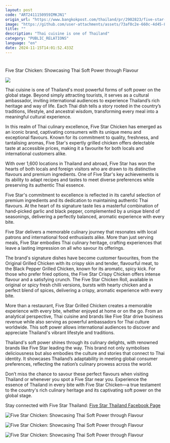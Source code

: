 ```yaml
---
layout: post
code: "ART2411150959IMKJN1"
origin_url: "https://www.bangkokpost.com/thailand/pr/2902823/five-star-chicken-showcasing-thai-soft-power-through-flavour"
image: "https://github.com/user-attachments/assets/73af0c2e-660c-4d45-80e5-c34ec5937fa1"
title: ""
description: "Thai cuisine is one of Thailand"
category: "PUBLIC_RELATIONS"
language: "en"
date: 2024-11-15T14:01:52.433Z
---
```


# 

Five Star Chicken: Showcasing Thai Soft Power through Flavour

![](https://github.com/user-attachments/assets/9914830b-c19b-438a-982e-8d4ce31f6631)

Thai cuisine is one of Thailand's most powerful forms of soft power on the global stage. Beyond simply attracting tourists, it serves as a cultural ambassador, inviting international audiences to experience Thailand’s rich heritage and way of life. Each Thai dish tells a story rooted in the country’s traditions, lifestyle, and ancestral wisdom, transforming every meal into a meaningful cultural experience. 

In this realm of Thai culinary excellence, Five Star Chicken has emerged as an iconic brand, captivating consumers with its unique menu and exceptional flavours. Known for its commitment to quality, freshness, and tantalising aromas, Five Star's expertly grilled chicken offers delectable taste at accessible prices, making it a favourite for both locals and international customers alike. 

With over 1,600 locations in Thailand and abroad, Five Star has won the hearts of both locals and foreign visitors who are drawn to its distinctive flavours and premium ingredients. One of Five Star's key achievements is its ability to adapt recipes and tastes to meet diverse preferences while preserving its authentic Thai essence. 

Five Star's commitment to excellence is reflected in its careful selection of premium ingredients and its dedication to maintaining authentic Thai flavours. At the heart of its signature taste lies a masterful combination of hand-picked garlic and black pepper, complemented by a unique blend of seasonings, delivering a perfectly balanced, aromatic experience with every bite. 

Five Star delivers a memorable culinary journey that resonates with local patrons and international food enthusiasts alike. More than just serving meals, Five Star embodies Thai culinary heritage, crafting experiences that leave a lasting impression on all who savour its offerings. 

The brand's signature dishes have become customer favourites, from the Original Grilled Chicken with its crispy skin and tender, flavourful meat, to the Black Pepper Grilled Chicken, known for its aromatic, spicy kick. For those who prefer fried options, the Five Star Crispy Chicken offers intense flavour and a satisfying crunch. The Five Star Chicken Roll, available in original or spicy fresh chilli versions, bursts with hearty chicken and a perfect blend of spices, delivering a crispy, aromatic experience with every bite. 

More than a restaurant, Five Star Grilled Chicken creates a memorable experience with every bite, whether enjoyed at home or on the go. From an analytical perspective, Thai cuisine and brands like Five Star drive business revenue while also serving as powerful ambassadors for Thai culture worldwide. This soft power allows international audiences to discover and appreciate Thailand's vibrant lifestyle and traditions. 

Thailand's soft power shines through its culinary delights, with renowned brands like Five Star leading the way. This brand not only symbolises deliciousness but also embodies the culture and stories that connect to Thai identity. It showcases Thailand’s adaptability in meeting global consumer preferences, reflecting the nation’s culinary prowess across the world. 

Don’t miss the chance to savour these perfect flavours when visiting Thailand or whenever you spot a Five Star near you. Experience the essence of Thailand in every bite with Five Star Chicken—a true testament to the country's rich culinary heritage and its captivating soft power on the global stage. 

Stay connected with Five Star Thailand: [Five Star Thailand Facebook Page](https://www.facebook.com/Fivestarbusiness) 

![Five Star Chicken: Showcasing Thai Soft Power through Flavour](https://github.com/user-attachments/assets/3cec5693-8603-44e1-bec2-2e58933d658d)

![Five Star Chicken: Showcasing Thai Soft Power through Flavour](https://github.com/user-attachments/assets/7346e1b4-24d6-48e1-a60b-19d3b5a9abd5)

![Five Star Chicken: Showcasing Thai Soft Power through Flavour](https://github.com/user-attachments/assets/4737c41c-a3f4-4185-958b-73b1ab3b2a82)